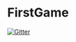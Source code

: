 # FirstGame

[![Gitter](https://badges.gitter.im/itay347/FirstGame.svg)](https://gitter.im/itay347/FirstGame?utm_source=badge&utm_medium=badge&utm_campaign=pr-badge&utm_content=badge)